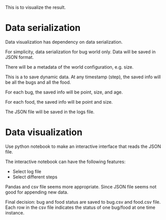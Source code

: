 This is to visualize the result.

# Data serialization

Data visualization has dependency on data serialization.

For simplicity, data serialization for bug world only. Data will be saved in JSON format.

There will be a metadata of the world configuration, e.g. size.

This is a to save dynamic data. At any timestamp (step), the saved info will be all the bugs and all the food.

For each bug, the saved info will be point, size, and age.

For each food, the saved info will be point and size.

The JSON file will be saved in the logs file.

# Data visualization

Use python notebook to make an interactive interface that reads the JSON file.

The interactive notebook can have the following features:
* Select log file
* Select different steps

Pandas and csv file seems more appropriate. Since JSON file seems not good for appending new data.

Final decision: bug and food status are saved to bug.csv and food.csv file.
Each row in the csv file indicates the status of one bug/food at one time instance.
